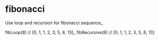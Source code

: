 # fibonacci
Use loop and recursion for fibonacci sequence_

fibLoop(8) // [0, 1, 1, 2, 3, 5, 8, 13]_
fibRecursive(8) // [0, 1, 1, 2, 3, 5, 8, 13]
